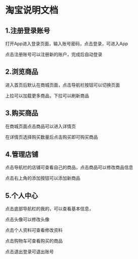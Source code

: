 # 淘宝说明文档

## 1.注册登录账号

打开App进入登录页面，输入账号密码，点击登录，可进入App

点击注册账号可以注册新的账户，完成后自动登录

## 2.浏览商品

进入首页后默认在商城页面，点击导航栏按钮可以切换页面

上拉可以加载更多商品，下拉可以刷新商品

## 3.购买商品

在商城页面点击商品可以进入详情页

在详情页选择购买数量后点击购买即可购买商品

## 4.管理店铺

点击导航栏的店铺可查看自己的商品，点击商品可以修改商品信息

点击右上角的添加按钮可以添加新商品

## 5.个人中心

点击底部导航栏的我的，可以查看基本信息，

点击头像可以修改头像

点击个人资料可查看修改资料

点击购物车可查看购买的商品

点击退出登录可退出账号
